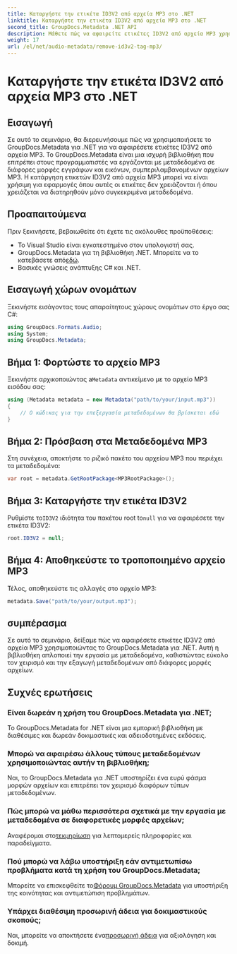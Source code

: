 ```yaml
---
title: Καταργήστε την ετικέτα ID3V2 από αρχεία MP3 στο .NET
linktitle: Καταργήστε την ετικέτα ID3V2 από αρχεία MP3 στο .NET
second_title: GroupDocs.Metadata .NET API
description: Μάθετε πώς να αφαιρείτε ετικέτες ID3V2 από αρχεία MP3 χρησιμοποιώντας το GroupDocs.Metadata για .NET. Διαχειριστείτε αποτελεσματικά τα μεταδεδομένα στα έργα σας C#.
weight: 17
url: /el/net/audio-metadata/remove-id3v2-tag-mp3/
---
```


# Καταργήστε την ετικέτα ID3V2 από αρχεία MP3 στο .NET

## Εισαγωγή
Σε αυτό το σεμινάριο, θα διερευνήσουμε πώς να χρησιμοποιήσετε το GroupDocs.Metadata για .NET για να αφαιρέσετε ετικέτες ID3V2 από αρχεία MP3. Το GroupDocs.Metadata είναι μια ισχυρή βιβλιοθήκη που επιτρέπει στους προγραμματιστές να εργάζονται με μεταδεδομένα σε διάφορες μορφές εγγράφων και εικόνων, συμπεριλαμβανομένων αρχείων MP3. Η κατάργηση ετικετών ID3V2 από αρχεία MP3 μπορεί να είναι χρήσιμη για εφαρμογές όπου αυτές οι ετικέτες δεν χρειάζονται ή όπου χρειάζεται να διατηρηθούν μόνο συγκεκριμένα μεταδεδομένα.
## Προαπαιτούμενα
Πριν ξεκινήσετε, βεβαιωθείτε ότι έχετε τις ακόλουθες προϋποθέσεις:
- Το Visual Studio είναι εγκατεστημένο στον υπολογιστή σας.
-  GroupDocs.Metadata για τη βιβλιοθήκη .NET. Μπορείτε να το κατεβάσετε από[εδώ](https://releases.groupdocs.com/metadata/net/).
- Βασικές γνώσεις ανάπτυξης C# και .NET.

## Εισαγωγή χώρων ονομάτων
Ξεκινήστε εισάγοντας τους απαραίτητους χώρους ονομάτων στο έργο σας C#:
```csharp
using GroupDocs.Formats.Audio;
using System;
using GroupDocs.Metadata;
```
## Βήμα 1: Φορτώστε το αρχείο MP3
 Ξεκινήστε αρχικοποιώντας a`Metadata` αντικείμενο με το αρχείο MP3 εισόδου σας:
```csharp
using (Metadata metadata = new Metadata("path/to/your/input.mp3"))
{
    // Ο κώδικας για την επεξεργασία μεταδεδομένων θα βρίσκεται εδώ
}
```
## Βήμα 2: Πρόσβαση στα Μεταδεδομένα MP3
Στη συνέχεια, αποκτήστε το ριζικό πακέτο του αρχείου MP3 που περιέχει τα μεταδεδομένα:
```csharp
var root = metadata.GetRootPackage<MP3RootPackage>();
```
## Βήμα 3: Καταργήστε την ετικέτα ID3V2
 Ρυθμίστε το`ID3V2` ιδιότητα του πακέτου root to`null` για να αφαιρέσετε την ετικέτα ID3V2:
```csharp
root.ID3V2 = null;
```
## Βήμα 4: Αποθηκεύστε το τροποποιημένο αρχείο MP3
Τέλος, αποθηκεύστε τις αλλαγές στο αρχείο MP3:
```csharp
metadata.Save("path/to/your/output.mp3");
```

## συμπέρασμα
Σε αυτό το σεμινάριο, δείξαμε πώς να αφαιρέσετε ετικέτες ID3V2 από αρχεία MP3 χρησιμοποιώντας το GroupDocs.Metadata για .NET. Αυτή η βιβλιοθήκη απλοποιεί την εργασία με μεταδεδομένα, καθιστώντας εύκολο τον χειρισμό και την εξαγωγή μεταδεδομένων από διάφορες μορφές αρχείων.

## Συχνές ερωτήσεις
### Είναι δωρεάν η χρήση του GroupDocs.Metadata για .NET;
Το GroupDocs.Metadata for .NET είναι μια εμπορική βιβλιοθήκη με διαθέσιμες και δωρεάν δοκιμαστικές και αδειοδοτημένες εκδόσεις.
### Μπορώ να αφαιρέσω άλλους τύπους μεταδεδομένων χρησιμοποιώντας αυτήν τη βιβλιοθήκη;
Ναι, το GroupDocs.Metadata για .NET υποστηρίζει ένα ευρύ φάσμα μορφών αρχείων και επιτρέπει τον χειρισμό διαφόρων τύπων μεταδεδομένων.
### Πώς μπορώ να μάθω περισσότερα σχετικά με την εργασία με μεταδεδομένα σε διαφορετικές μορφές αρχείων;
 Αναφέρομαι στο[τεκμηρίωση](https://tutorials.groupdocs.com/metadata/net/) για λεπτομερείς πληροφορίες και παραδείγματα.
### Πού μπορώ να λάβω υποστήριξη εάν αντιμετωπίσω προβλήματα κατά τη χρήση του GroupDocs.Metadata;
 Μπορείτε να επισκεφθείτε το[Φόρουμ GroupDocs.Metadata](https://forum.groupdocs.com/c/metadata/14) για υποστήριξη της κοινότητας και αντιμετώπιση προβλημάτων.
### Υπάρχει διαθέσιμη προσωρινή άδεια για δοκιμαστικούς σκοπούς;
Ναι, μπορείτε να αποκτήσετε ένα[προσωρινή άδεια](https://purchase.groupdocs.com/temporary-license/) για αξιολόγηση και δοκιμή.